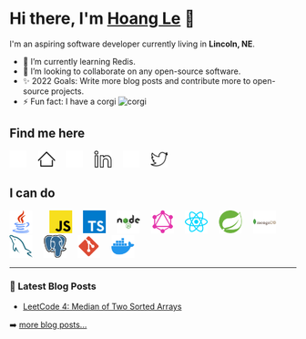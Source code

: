 # Hi there, I'm [Hoang Le](https://hoangple.me) 👋

I'm an aspiring software developer currently living in **Lincoln, NE**.

- 🌱 I’m currently learning Redis.
- 🤝 I’m looking to collaborate on any open-source software.
- ✨ 2022 Goals: Write more blog posts and contribute more to open-source projects.
- ⚡ Fun fact: I have a corgi <span><img src='https://cdn-icons.flaticon.com/png/512/2172/premium/2172036.png?token=exp=1646847856~hmac=76320fa06298c658b3c26ce2aca2a5f7' width='20' alt='corgi'></span>

## Find me here

[<img src='./assets/home-svgrepo-com-dark.svg' width='30'/>](https://hoangple.me#gh-dark-mode-only)&nbsp;&nbsp;&nbsp;&nbsp;
[<img src='./assets/home-svgrepo-com-light.svg' width='30'/>](https://hoangple.me#gh-light-mode-only)&nbsp;&nbsp;&nbsp;&nbsp;
[<img src='./assets/linkedin-svgrepo-com-dark.svg' width='30' />](https://www.linkedin.com/in/hoangp-le21#gh-dark-mode-only)&nbsp;&nbsp;&nbsp;&nbsp;
[<img src='./assets/linkedin-svgrepo-com-light.svg' width='30' />](https://www.linkedin.com/in/hoangp-le21#gh-light-mode-only)&nbsp;&nbsp;&nbsp;&nbsp;
[<img src='./assets/twitter-svgrepo-com-dark.svg' width='30'/>](https://twitter.com/hoangple21#gh-dark-mode-only)&nbsp;&nbsp;&nbsp;&nbsp;
[<img src='./assets/twitter-svgrepo-com-light.svg' width='30'/>](https://twitter.com/hoangple21#gh-light-mode-only)&nbsp;&nbsp;&nbsp;&nbsp;


## I can do
<img src='./assets/java-svgrepo-com.svg' width='40' style="padding-right:10px;"/>&nbsp;&nbsp;&nbsp;&nbsp;
<img src='./assets/javascript-svgrepo-com.svg' width='40'/>&nbsp;&nbsp;&nbsp;&nbsp;
<img src='./assets/typescript-logo-svgrepo-com.svg' width='40'/>&nbsp;&nbsp;&nbsp;&nbsp;
<img src='./assets/nodejs-svgrepo-com.svg' width='40'/>&nbsp;&nbsp;&nbsp;&nbsp;
<img src='./assets/graphql-svgrepo-com.svg' width='40'/>&nbsp;&nbsp;&nbsp;&nbsp;
<img src='./assets/react-svgrepo-com.svg' width='40'/>&nbsp;&nbsp;&nbsp;&nbsp;
<img src='./assets/spring-icon-svgrepo-com.svg' width='40'/>&nbsp;&nbsp;&nbsp;&nbsp;
<img src='./assets/mongodb-svgrepo-com.svg' width='40'/>&nbsp;&nbsp;&nbsp;&nbsp;
<img src='./assets/mysql-svgrepo-com.svg' width='40'/>&nbsp;&nbsp;&nbsp;&nbsp;
<img src='./assets/postgresql-svgrepo-com.svg' width='40'/>&nbsp;&nbsp;&nbsp;&nbsp;
<img src='./assets/git-svgrepo-com.svg' width='40'/>&nbsp;&nbsp;&nbsp;&nbsp;
<img src='./assets/docker-icon-svgrepo-com.svg' width='40'/>&nbsp;&nbsp;&nbsp;&nbsp;

---

### 📖 Latest Blog Posts

- [LeetCode 4: Median of Two Sorted Arrays](https://www.hoangple.me/blog/leet-code-4-median-of-two-sorted-arrays)

➡️ [more blog posts...](https://hoangple.me/blog)
